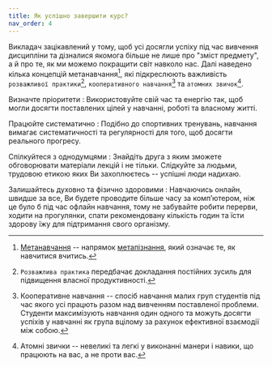 ```yaml
---
title: Як успішно завершити курс?
nav_order: 4
---
```



Викладач зацікавлений у тому, щоб усі досягли успіху під час вивчення дисципліни та дізналися якомога більше не лише про "зміст предмету", а й про те, як ми можемо покращити світ навколо нас. Далі наведено кілька концепцій метанавчання[^1],  які підкреслюють важливість `розважливої практики`[^2], `кооперативного навчання`[^3] та `атомних звичок`[^4].


[^1]: [Метанавчання](https://en.wikipedia.org/wiki/Meta_learning) -- напрямок [метапізнання](https://www.management.com.ua/be/be525.html), який означає те, як навчитися вчитись.

[^2]: `Розважлива практика` передбачає докладання постійних зусиль для підвищення власної продуктивності.

[^3]: Кооперативне навчання -- спосіб навчання малих груп студентів під час якого усі працють разом над вивченням поставленої проблеми. Студенти максимізують навчання один одного та можуть досягти успіхів у навчанні як група вцілому за рахунок ефективної взаємодії між собою.

[^4]: Атомні звички -- невеликі та легкі у виконанні манери і навики, що працюють на вас, а не проти вас. 


Визначте пріоритети
: Використовуйте свій час та енергію так, щоб могли досягти поставлених цілей у навчанні, роботі та власному житті. 

Працюйте систематично
: Подібно до спортивних тренувань, навчання вимагає систематичності та регулярності для того, щоб досягти реального прогресу.

Спілкуйтеся з однодумцями
: Знайдіть друга з яким зможете обговорювати матеріали лекцій і не тільки. Слідкуйте за людьми, трудовою етикою яких Ви захоплюєтесь -- успішні люди надихаю.


Залишайтесь духовно та фізично здоровими 
: Навчаючись онлайн, швидше за все, Ви будете проводите більше часу за комп’ютером, ніж це було б під час офлайн навчання, тому не забувайте робити перерви, ходити на прогулянки, спати рекомендовану кількість годин та їсти здорову їжу для підтримання свого організму. 
